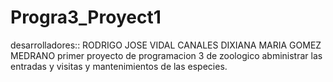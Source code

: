 # Progra3_Proyect1
desarrolladores::
RODRIGO JOSE VIDAL CANALES 
DIXIANA MARIA GOMEZ MEDRANO
primer proyecto de programacion 3 de zoologico 
abministrar las entradas y visitas y mantenimientos de las especies.
